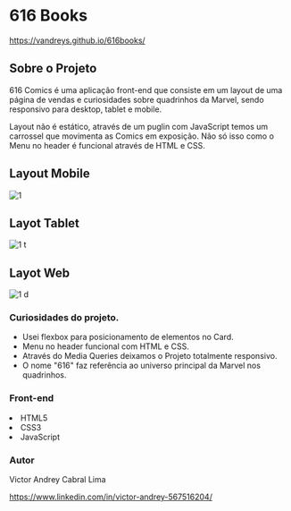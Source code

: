 # 616 Books
https://vandreys.github.io/616books/

## Sobre o Projeto



616 Comics é uma aplicação front-end que consiste em um layout de uma página de vendas e curiosidades sobre quadrinhos da Marvel, sendo responsivo para desktop, tablet e mobile.

Layout não é estático, através de um puglin com JavaScript temos um carrossel que movimenta as Comics em exposição. Não só isso como o Menu no header é funcional através de HTML e CSS.

## Layout Mobile

![1](https://user-images.githubusercontent.com/109192128/200492263-7c65971c-5843-4add-b8bf-0cf6309b52e6.jpg)

## Layot Tablet

![1 t](https://user-images.githubusercontent.com/109192128/200492192-a025a66e-dcb7-4ddd-a972-d4a93e7c3787.jpg)

## Layot Web

![1 d](https://user-images.githubusercontent.com/109192128/200492155-38048cf4-4266-4d8b-9910-8704fe2d1959.jpg)

### Curiosidades do projeto.


- Usei flexbox para posicionamento de elementos no Card.
- Menu no header funcional com HTML e CSS.
- Através do Media Queries deixamos o Projeto totalmente responsivo.
- O nome "616" faz referência ao universo principal da Marvel nos quadrinhos.


### Front-end

<lu>
  <li> HTML5
  <li> CSS3
  <li> JavaScript
  
### Autor
    
 Victor Andrey Cabral Lima
 
 https://www.linkedin.com/in/victor-andrey-567516204/
  
